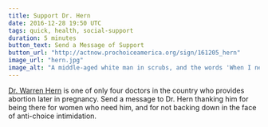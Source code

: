 ```yaml
---
title: Support Dr. Hern
date: 2016-12-28 19:50 UTC
tags: quick, health, social-support
duration: 5 minutes
button_text: Send a Message of Support
button_url: "http://actnow.prochoiceamerica.org/sign/161205_hern"
image_url: "hern.jpg"
image_alt: "A middle-aged white man in scrubs, and the words 'When I needed him, Dr. Hern was there for me'"
---
```

[Dr. Warren Hern](http://drhern.com/) is one of only four doctors in the country
who provides abortion later in pregnancy. Send a message to Dr. Hern thanking
him for being there for women who need him, and for not backing down in the
face of anti-choice intimidation.
